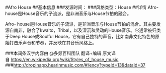 #Afro House
##基本信息
###发源时间：
###风格类型：House
##详情
Afro-house是House音乐的子流派，是非洲音乐与House节拍的融合。



Afro-
house是House音乐的子流派，是非洲音乐与House节拍的混合。其主要发源自南非，融合了kwaito，Tribal，以及深沉和灵动的House音乐。它通常被归类于Deep
House或Soulful House，它有自己独特的声音，比如南非文化特色的原始打击乐声音和节奏，并反映在其音乐风格上。

###本词条汉字内容由 @多频百科团队 翻译+编辑
原文译自 https://en.wikipedia.org/wiki/Styles_of_house_music
###http://dropinapp.hearinmusic.com/#/ency?typeId=13&dataId=37
